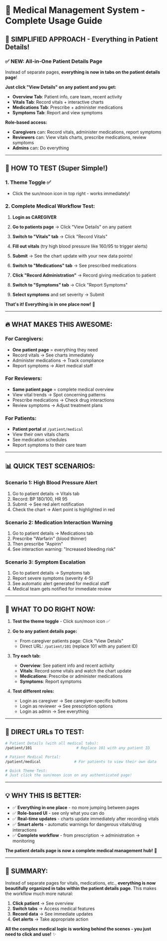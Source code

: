 # 🏥 Medical Management System - Complete Usage Guide

## 🚀 **SIMPLIFIED APPROACH - Everything in Patient Details!**

### **✅ NEW: All-in-One Patient Details Page**

Instead of separate pages, **everything is now in tabs on the patient details page**!

**Just click "View Details" on any patient and you get:**

- **Overview Tab**: Patient info, care team, recent activity
- **Vitals Tab**: Record vitals + interactive charts
- **Medications Tab**: Prescribe + administer medications
- **Symptoms Tab**: Report and view symptoms

**Role-based access:**

- **Caregivers** can: Record vitals, administer medications, report symptoms
- **Reviewers** can: View vitals charts, prescribe medications, review symptoms
- **Admins** can: Do everything

---

## **🎯 HOW TO TEST (Super Simple!)**

### **1. Theme Toggle** ✅

- Click the sun/moon icon in top right - works immediately!

### **2. Complete Medical Workflow Test:**

1. **Login as CAREGIVER**
2. **Go to patients page** → Click "View Details" on any patient
3. **Switch to "Vitals" tab** → Click "Record Vitals"
4. **Fill out vitals** (try high blood pressure like 160/95 to trigger alerts)
5. **Submit** → See the chart update with your new data points!

6. **Switch to "Medications" tab** → See prescribed medications
7. **Click "Record Administration"** → Record giving medication to patient

8. **Switch to "Symptoms" tab** → Click "Report Symptoms"
9. **Select symptoms** and set severity → Submit

**That's it! Everything is in one place now!** 🎉

---

## **🔥 WHAT MAKES THIS AWESOME:**

### **For Caregivers:**

- **One patient page** = everything they need
- Record vitals → See charts immediately
- Administer medications → Track compliance
- Report symptoms → Alert medical staff

### **For Reviewers:**

- **Same patient page** = complete medical overview
- View vital trends → Spot concerning patterns
- Prescribe medications → Check drug interactions
- Review symptoms → Adjust treatment plans

### **For Patients:**

- **Patient portal** at `/patient/medical`
- View their own vitals charts
- See medication schedules
- Report symptoms to their care team

---

## **📊 QUICK TEST SCENARIOS:**

### **Scenario 1: High Blood Pressure Alert**

1. Go to patient details → Vitals tab
2. Record: BP 180/100, HR 95
3. Submit → See red alert notification
4. Check the chart → Alert point is highlighted in red

### **Scenario 2: Medication Interaction Warning**

1. Go to patient details → Medications tab
2. Prescribe "Warfarin" (blood thinner)
3. Then prescribe "Aspirin"
4. See interaction warning: "Increased bleeding risk"

### **Scenario 3: Symptom Escalation**

1. Go to patient details → Symptoms tab
2. Report severe symptoms (severity 4-5)
3. See automatic alert generated for medical staff
4. Medical team gets notified for immediate review

---

## **🎯 WHAT TO DO RIGHT NOW:**

1. **Test the theme toggle** - Click sun/moon icon ✅

2. **Go to any patient details page:**

   - From caregiver patients page: Click "View Details"
   - Direct URL: `/patient/101` (replace 101 with any patient ID)

3. **Try each tab:**

   - **Overview**: See patient info and recent activity
   - **Vitals**: Record some vitals and watch the chart update
   - **Medications**: Prescribe or administer medications
   - **Symptoms**: Report symptoms

4. **Test different roles:**
   - Login as caregiver → See caregiver-specific buttons
   - Login as reviewer → See prescription options
   - Login as admin → See everything

---

## **🚨 DIRECT URLs TO TEST:**

```bash
# Patient Details (with all medical tabs):
/patient/101                    # Replace 101 with any patient ID

# Patient Medical Portal:
/patient/medical               # For patients to view their own data

# Quick Theme Test:
# Just click the sun/moon icon on any authenticated page!
```

---

## **💡 WHY THIS IS BETTER:**

- ✅ **Everything in one place** - no more jumping between pages
- ✅ **Role-based UI** - see only what you can do
- ✅ **Real-time updates** - charts update immediately after recording vitals
- ✅ **Smart alerts** - automatic warnings for dangerous vitals/drug interactions
- ✅ **Complete workflow** - from prescription → administration → monitoring

**The patient details page is now a complete medical management hub!** 🏥

---

## **🎉 SUMMARY:**

Instead of separate pages for vitals, medications, etc., **everything is now beautifully organized in tabs within the patient details page**. This makes the workflow much more natural:

1. **Click patient** → See overview
2. **Switch tabs** → Access medical features
3. **Record data** → See immediate updates
4. **Get alerts** → Take appropriate action

**All the complex medical logic is working behind the scenes - you just need to click and use!** ✨

